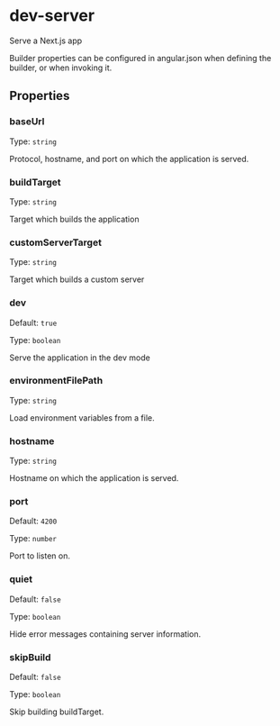 # dev-server

Serve a Next.js app

Builder properties can be configured in angular.json when defining the builder, or when invoking it.

## Properties

### baseUrl

Type: `string`

Protocol, hostname, and port on which the application is served.

### buildTarget

Type: `string`

Target which builds the application

### customServerTarget

Type: `string`

Target which builds a custom server

### dev

Default: `true`

Type: `boolean`

Serve the application in the dev mode

### environmentFilePath

Type: `string`

Load environment variables from a file.

### hostname

Type: `string`

Hostname on which the application is served.

### port

Default: `4200`

Type: `number`

Port to listen on.

### quiet

Default: `false`

Type: `boolean`

Hide error messages containing server information.

### skipBuild

Default: `false`

Type: `boolean`

Skip building buildTarget.
